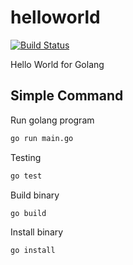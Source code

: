 # helloworld

[![Build Status](https://cloud.drone.io/api/badges/go-training/helloworld/status.svg)](https://cloud.drone.io/go-training/helloworld)

Hello World for Golang

## Simple Command

Run golang program

```bash
go run main.go
```
Testing

```bash
go test
```

Build binary

```bash
go build
```
Install binary

```bash
go install
```
